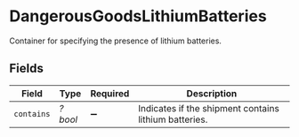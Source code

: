 # DangerousGoodsLithiumBatteries

Container for specifying the presence of lithium batteries.


## Fields

| Field                                                 | Type                                                  | Required                                              | Description                                           |
| ----------------------------------------------------- | ----------------------------------------------------- | ----------------------------------------------------- | ----------------------------------------------------- |
| `contains`                                            | *?bool*                                               | :heavy_minus_sign:                                    | Indicates if the shipment contains lithium batteries. |